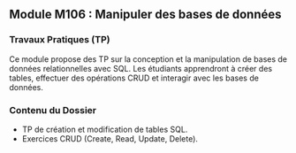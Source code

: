 ## Module M106 : Manipuler des bases de données 

### Travaux Pratiques (TP)
Ce module propose des TP sur la conception et la manipulation de bases de données relationnelles avec SQL. Les étudiants apprendront à créer des tables, effectuer des opérations CRUD et interagir avec les bases de données.

### Contenu du Dossier
- TP de création et modification de tables SQL.
- Exercices CRUD (Create, Read, Update, Delete).